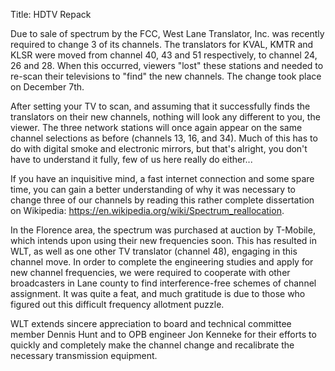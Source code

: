 Title: HDTV Repack

Due to sale of spectrum by the FCC, West Lane Translator, Inc. was
recently required to change 3 of its channels. The translators for
KVAL, KMTR and KLSR were moved from channel 40, 43 and 51
respectively, to channel 24, 26 and 28. When this occurred, viewers
"lost" these stations and needed to re-scan their televisions to
"find" the new channels. The change took place on December 7th.

After setting your TV to scan, and assuming that it successfully finds
the translators on their new channels, nothing will look any different
to you, the viewer. The three network stations will once again appear
on the same channel selections as before (channels 13, 16, and
34). Much of this has to do with digital smoke and electronic mirrors,
but that's alright, you don't have to understand it fully, few of us
here really do either...


If you have an inquisitive mind, a fast internet connection and some
spare time, you can gain a better understanding of why it was
necessary to change three of our channels by reading this rather
complete dissertation on Wikipedia:
<https://en.wikipedia.org/wiki/Spectrum_reallocation>.

In the Florence area, the spectrum was purchased at auction by
T-Mobile, which intends upon using their new frequencies soon. This
has resulted in WLT, as well as one other TV translator (channel 48),
engaging in this channel move. In order to complete the engineering
studies and apply for new channel frequencies, we were required to
cooperate with other broadcasters in Lane county to find
interference-free schemes of channel assignment. It was quite a feat,
and much gratitude is due to those who figured out this difficult
frequency allotment puzzle.

WLT extends sincere appreciation to board and technical committee
member Dennis Hunt and to OPB engineer Jon Kenneke for their efforts
to quickly and completely make the channel change and recalibrate the
necessary transmission equipment.
